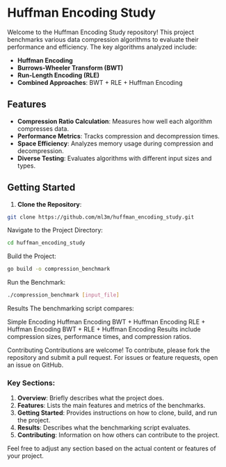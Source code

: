 # Huffman Encoding Study

Welcome to the Huffman Encoding Study repository! This project benchmarks various data compression algorithms to evaluate their performance and efficiency. The key algorithms analyzed include:

- **Huffman Encoding**
- **Burrows-Wheeler Transform (BWT)**
- **Run-Length Encoding (RLE)**
- **Combined Approaches**: BWT + RLE + Huffman Encoding

## Features

- **Compression Ratio Calculation**: Measures how well each algorithm compresses data.
- **Performance Metrics**: Tracks compression and decompression times.
- **Space Efficiency**: Analyzes memory usage during compression and decompression.
- **Diverse Testing**: Evaluates algorithms with different input sizes and types.

## Getting Started

1. **Clone the Repository**:
```bash
git clone https://github.com/ml3m/huffman_encoding_study.git
```

Navigate to the Project Directory:

```bash
cd huffman_encoding_study
```
Build the Project:

```bash
go build -o compression_benchmark
```
Run the Benchmark:
```bash
./compression_benchmark [input_file]
```

Results
The benchmarking script compares:

Simple Encoding
Huffman Encoding
BWT + Huffman Encoding
RLE + Huffman Encoding
BWT + RLE + Huffman Encoding
Results include compression sizes, performance times, and compression ratios.

Contributing
Contributions are welcome! To contribute, please fork the repository and submit a pull request. For issues or feature requests, open an issue on GitHub.



### Key Sections:

1. **Overview**: Briefly describes what the project does.
2. **Features**: Lists the main features and metrics of the benchmarks.
3. **Getting Started**: Provides instructions on how to clone, build, and run the project.
4. **Results**: Describes what the benchmarking script evaluates.
5. **Contributing**: Information on how others can contribute to the project.

Feel free to adjust any section based on the actual content or features of your project.
